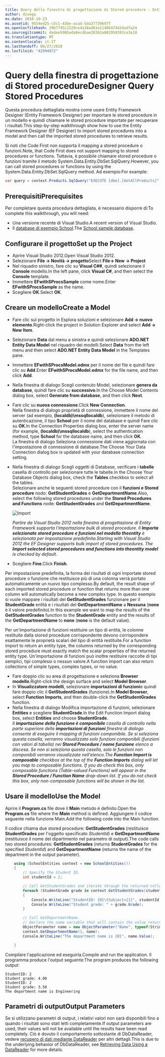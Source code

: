```yaml
---
title: Query della finestra di progettazione di Stored procedure - Entity Framework 6
author: divega
ms.date: 2016-10-23
ms.assetid: 9554ed25-c5c1-43be-acad-5da37739697f
ms.openlocfilehash: 29b7745c2229ce4a38ad81e11406474424adfa24
ms.sourcegitcommit: dadee5905ada9ecdbae28363a682950383ce3e10
ms.translationtype: MT
ms.contentlocale: it-IT
ms.lasthandoff: 08/27/2018
ms.locfileid: "42994972"
---
```

# <a name="designer-query-stored-procedures"></a><span data-ttu-id="964b2-102">Query della finestra di progettazione di Stored procedure</span><span class="sxs-lookup"><span data-stu-id="964b2-102">Designer Query Stored Procedures</span></span>
<span data-ttu-id="964b2-103">Questa procedura dettagliata mostra come usare Entity Framework Designer (Entity Framework Designer) per importare le stored procedure in un modello e quindi chiamare le stored procedure importate per recuperare i risultati.</span><span class="sxs-lookup"><span data-stu-id="964b2-103">This step-by-step walkthrough show how to use the Entity Framework Designer (EF Designer) to import stored procedures into a model and then call the imported stored procedures to retrieve results.</span></span> 

<span data-ttu-id="964b2-104">Si noti che Code First non supporta il mapping a stored procedure o funzioni.</span><span class="sxs-lookup"><span data-stu-id="964b2-104">Note, that Code First does not support mapping to stored procedures or functions.</span></span> <span data-ttu-id="964b2-105">Tuttavia, è possibile chiamare stored procedure o funzioni tramite il metodo System.Data.Entity.DbSet.SqlQuery.</span><span class="sxs-lookup"><span data-stu-id="964b2-105">However, you can call stored procedures or functions by using the System.Data.Entity.DbSet.SqlQuery method.</span></span> <span data-ttu-id="964b2-106">Ad esempio:</span><span class="sxs-lookup"><span data-stu-id="964b2-106">For example:</span></span>
``` csharp
var query = context.Products.SqlQuery("EXECUTE [dbo].[GetAllProducts]")`;
```

## <a name="prerequisites"></a><span data-ttu-id="964b2-107">Prerequisiti</span><span class="sxs-lookup"><span data-stu-id="964b2-107">Prerequisites</span></span>

<span data-ttu-id="964b2-108">Per completare questa procedura dettagliata, è necessario disporre di:</span><span class="sxs-lookup"><span data-stu-id="964b2-108">To complete this walkthrough, you will need:</span></span>

- <span data-ttu-id="964b2-109">Una versione recente di Visual Studio.</span><span class="sxs-lookup"><span data-stu-id="964b2-109">A recent version of Visual Studio.</span></span>
- <span data-ttu-id="964b2-110">Il [database di esempio School](~/ef6/resources/school-database.md).</span><span class="sxs-lookup"><span data-stu-id="964b2-110">The [School sample database](~/ef6/resources/school-database.md).</span></span>

## <a name="set-up-the-project"></a><span data-ttu-id="964b2-111">Configurare il progetto</span><span class="sxs-lookup"><span data-stu-id="964b2-111">Set up the Project</span></span>

-   <span data-ttu-id="964b2-112">Aprire Visual Studio 2012.</span><span class="sxs-lookup"><span data-stu-id="964b2-112">Open Visual Studio 2012.</span></span>
-   <span data-ttu-id="964b2-113">Selezionare **File -&gt; Novità -&gt; progetto**</span><span class="sxs-lookup"><span data-stu-id="964b2-113">Select **File-&gt; New -&gt; Project**</span></span>
-   <span data-ttu-id="964b2-114">Nel riquadro sinistro, fare clic su **Visual C#\#**, quindi selezionare il **Console** modello.</span><span class="sxs-lookup"><span data-stu-id="964b2-114">In the left pane, click **Visual C\#**, and then select the **Console** template.</span></span>
-   <span data-ttu-id="964b2-115">Immettere **EFwithSProcsSample** come nome.</span><span class="sxs-lookup"><span data-stu-id="964b2-115">Enter **EFwithSProcsSample** as the name.</span></span>
-   <span data-ttu-id="964b2-116">Scegliere **OK**.</span><span class="sxs-lookup"><span data-stu-id="964b2-116">Select **OK**.</span></span>

## <a name="create-a-model"></a><span data-ttu-id="964b2-117">Creare un modello</span><span class="sxs-lookup"><span data-stu-id="964b2-117">Create a Model</span></span>

-   <span data-ttu-id="964b2-118">Fare clic sul progetto in Esplora soluzioni e selezionare **Add -&gt; nuovo elemento**.</span><span class="sxs-lookup"><span data-stu-id="964b2-118">Right-click the project in Solution Explorer and select **Add -&gt; New Item**.</span></span>
-   <span data-ttu-id="964b2-119">Selezionare **Data** dal menu a sinistra e quindi selezionare **ADO.NET Entity Data Model** nel riquadro dei modelli.</span><span class="sxs-lookup"><span data-stu-id="964b2-119">Select **Data** from the left menu and then select **ADO.NET Entity Data Model** in the Templates pane.</span></span>
-   <span data-ttu-id="964b2-120">Immettere **EFwithSProcsModel.edmx** per il nome del file e quindi fare clic su **Add**.</span><span class="sxs-lookup"><span data-stu-id="964b2-120">Enter **EFwithSProcsModel.edmx** for the file name, and then click **Add**.</span></span>
-   <span data-ttu-id="964b2-121">Nella finestra di dialogo Scegli contenuto Model, selezionare **genera da database**, quindi fare clic su **successivo**.</span><span class="sxs-lookup"><span data-stu-id="964b2-121">In the Choose Model Contents dialog box, select **Generate from database**, and then click **Next**.</span></span>
-   <span data-ttu-id="964b2-122">Fare clic su **nuova connessione**.</span><span class="sxs-lookup"><span data-stu-id="964b2-122">Click **New Connection**.</span></span>  
    <span data-ttu-id="964b2-123">Nella finestra di dialogo proprietà di connessione, immettere il nome del server (ad esempio, **(localdb)\\mssqllocaldb**), selezionare il metodo di autenticazione, il tipo **School** per il nome del database e quindi Fare clic su **OK**.</span><span class="sxs-lookup"><span data-stu-id="964b2-123">In the Connection Properties dialog box, enter the server name (for example, **(localdb)\\mssqllocaldb**), select the authentication method, type **School** for the database name, and then click **OK**.</span></span>  
    <span data-ttu-id="964b2-124">La finestra di dialogo Seleziona connessione dati viene aggiornata con l'impostazione di connessione di database.</span><span class="sxs-lookup"><span data-stu-id="964b2-124">The Choose Your Data Connection dialog box is updated with your database connection setting.</span></span>
-   <span data-ttu-id="964b2-125">Nella finestra di dialogo Scegli oggetti di Database, verificare i **tabelle** casella di controllo per selezionare tutte le tabelle.</span><span class="sxs-lookup"><span data-stu-id="964b2-125">In the Choose Your Database Objects dialog box, check the **Tables** checkbox to select all the tables.</span></span>  
    <span data-ttu-id="964b2-126">Selezionare anche le seguenti stored procedure con il **funzioni e Stored procedure** nodo: **GetStudentGrades** e **GetDepartmentName**.</span><span class="sxs-lookup"><span data-stu-id="964b2-126">Also, select the following stored procedures under the **Stored Procedures and Functions** node: **GetStudentGrades** and **GetDepartmentName**.</span></span> 

    ![Import](~/ef6/media/import.jpg)

    <span data-ttu-id="964b2-128">*Partire da Visual Studio 2012 nella finestra di progettazione di Entity Framework supporta l'importazione bulk di stored procedure. Il **Importa selezionate stored procedure e funzioni nel modello theentity** è selezionata per impostazione predefinita.*</span><span class="sxs-lookup"><span data-stu-id="964b2-128">*Starting with Visual Studio 2012 the EF Designer supports bulk import of stored procedures. The **Import selected stored procedures and functions into theentity model** is checked by default.*</span></span>
-   <span data-ttu-id="964b2-129">Scegliere **Fine**.</span><span class="sxs-lookup"><span data-stu-id="964b2-129">Click **Finish**.</span></span>

<span data-ttu-id="964b2-130">Per impostazione predefinita, la forma dei risultati di ogni importate stored procedure o funzione che restituisce più di una colonna verrà portato automaticamente un nuovo tipo complesso.</span><span class="sxs-lookup"><span data-stu-id="964b2-130">By default, the result shape of each imported stored procedure or function that returns more than one column will automatically become a new complex type.</span></span> <span data-ttu-id="964b2-131">In questo esempio si vuole mappare i risultati del **GetStudentGrades** funzionare per il **StudentGrade** entità e i risultati del **GetDepartmentName** a **Nessuna** (**none** è il valore predefinito).</span><span class="sxs-lookup"><span data-stu-id="964b2-131">In this example we want to map the results of the **GetStudentGrades** function to the **StudentGrade** entity and the results of the **GetDepartmentName** to **none** (**none** is the default value).</span></span>

<span data-ttu-id="964b2-132">Per un'importazione di funzioni restituire un tipo di entità, le colonne restituite dalla stored procedure corrispondente devono corrispondere esattamente le proprietà scalari del tipo di entità restituite.</span><span class="sxs-lookup"><span data-stu-id="964b2-132">For a function import to return an entity type, the columns returned by the corresponding stored procedure must exactly match the scalar properties of the returned entity type.</span></span> <span data-ttu-id="964b2-133">Un'importazione di funzioni può inoltre restituire raccolte di tipi semplici, tipi complessi o nessun valore.</span><span class="sxs-lookup"><span data-stu-id="964b2-133">A function import can also return collections of simple types, complex types, or no value.</span></span>

-   <span data-ttu-id="964b2-134">Fare doppio clic su area di progettazione e seleziona **Browser modello**.</span><span class="sxs-lookup"><span data-stu-id="964b2-134">Right-click the design surface and select **Model Browser**.</span></span>
-   <span data-ttu-id="964b2-135">In **Visualizzatore modelli**, selezionare **importazioni di funzioni**e quindi fare doppio clic il **GetStudentGrades** (funzione).</span><span class="sxs-lookup"><span data-stu-id="964b2-135">In **Model Browser**, select **Function Imports**, and then double-click the **GetStudentGrades** function.</span></span>
-   <span data-ttu-id="964b2-136">Nella finestra di dialogo Modifica importazione di funzioni, selezionare **Entities** e scegliere **StudentGrade**.</span><span class="sxs-lookup"><span data-stu-id="964b2-136">In the Edit Function Import dialog box, select **Entities** and choose **StudentGrade**.</span></span>  
    <span data-ttu-id="964b2-137">*Il **importazione della funzione è componibile** casella di controllo nella parte superiore delle **importazioni di funzioni** finestra di dialogo consente di eseguire il mapping di funzioni componibile. Se si seleziona questa casella, verranno visualizzato solo funzioni componibili (funzioni con valori di tabella) nei **Stored Procedure / nome funzione** elenco a discesa. Se non si seleziona questa casella, solo le funzioni non componibili verranno visualizzate nell'elenco.*</span><span class="sxs-lookup"><span data-stu-id="964b2-137">*The **Function Import is composable** checkbox at the top of the **Function Imports** dialog will let you map to composable functions. If you do check this box, only composable functions (Table-valued Functions) will appear in the **Stored Procedure / Function Name** drop-down list. If you do not check this box, only non-composable functions will be shown in the list.*</span></span>

## <a name="use-the-model"></a><span data-ttu-id="964b2-138">Usare il modello</span><span class="sxs-lookup"><span data-stu-id="964b2-138">Use the Model</span></span>

<span data-ttu-id="964b2-139">Aprire il **Program.cs** file dove il **Main** metodo è definito.</span><span class="sxs-lookup"><span data-stu-id="964b2-139">Open the **Program.cs** file where the **Main** method is defined.</span></span> <span data-ttu-id="964b2-140">Aggiungere il codice seguente nella funzione Main.</span><span class="sxs-lookup"><span data-stu-id="964b2-140">Add the following code into the Main function.</span></span>

<span data-ttu-id="964b2-141">Il codice chiama due stored procedure: **GetStudentGrades** (restituisce **StudentGrades** per l'oggetto specificato *StudentId*) e **GetDepartmentName** (restituisce il nome del dipartimento nel parametro di output).</span><span class="sxs-lookup"><span data-stu-id="964b2-141">The code calls two stored procedures: **GetStudentGrades** (returns **StudentGrades** for the specified *StudentId*) and **GetDepartmentName** (returns the name of the department in the output parameter).</span></span>  

``` csharp
    using (SchoolEntities context = new SchoolEntities())
    {
        // Specify the Student ID.
        int studentId = 2;

        // Call GetStudentGrades and iterate through the returned collection.
        foreach (StudentGrade grade in context.GetStudentGrades(studentId))
        {
            Console.WriteLine("StudentID: {0}\tSubject={1}", studentId, grade.Subject);
            Console.WriteLine("Student grade: " + grade.Grade);
        }

        // Call GetDepartmentName.
        // Declare the name variable that will contain the value returned by the output parameter.
        ObjectParameter name = new ObjectParameter("Name", typeof(String));
        context.GetDepartmentName(1, name);
        Console.WriteLine("The department name is {0}", name.Value);

    }
```

<span data-ttu-id="964b2-142">Compilare l'applicazione ed eseguirla.</span><span class="sxs-lookup"><span data-stu-id="964b2-142">Compile and run the application.</span></span> <span data-ttu-id="964b2-143">Il programma produce l'output seguente:</span><span class="sxs-lookup"><span data-stu-id="964b2-143">The program produces the following output:</span></span>

```
StudentID: 2
Student grade: 4.00
StudentID: 2
Student grade: 3.50
The department name is Engineering
```

<a name="output-parameters"></a><span data-ttu-id="964b2-144">Parametri di output</span><span class="sxs-lookup"><span data-stu-id="964b2-144">Output Parameters</span></span>
-----------------

<span data-ttu-id="964b2-145">Se si utilizzano parametri di output, i relativi valori non sarà disponibili fino a quando i risultati sono stati letti completamente.</span><span class="sxs-lookup"><span data-stu-id="964b2-145">If output parameters are used, their values will not be available until the results have been read completely.</span></span> <span data-ttu-id="964b2-146">Ciò è dovuto il comportamento sottostante di DbDataReader, vedere [recupero di dati mediante DataReader](http://go.microsoft.com/fwlink/?LinkID=398589) per altri dettagli.</span><span class="sxs-lookup"><span data-stu-id="964b2-146">This is due to the underlying behavior of DbDataReader, see [Retrieving Data Using a DataReader](http://go.microsoft.com/fwlink/?LinkID=398589) for more details.</span></span>

